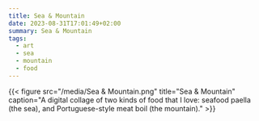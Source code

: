 ```yaml
---
title: Sea & Mountain
date: 2023-08-31T17:01:49+02:00
summary: Sea & Mountain
tags:
  - art
  - sea
  - mountain
  - food
---
```


{{< figure src="/media/Sea & Mountain.png" title="Sea & Mountain" caption="A digital collage of two kinds of food that I love: seafood paella (the sea), and Portuguese-style meat boil (the mountain)." >}}